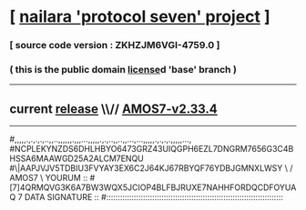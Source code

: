 
# [ [nailara 'protocol seven' project](http://nailara.network/) ]

### [ source code version : ZKHZJM6VGI-4759.0 ]

### ( this is the public domain [license](../license)d 'base' branch )
---
## current [release](https://github.com/nailara-technologies/protocol-7/releases) \\\\// [AMOS7-v2.33.4](https://github.com/nailara-technologies/protocol-7/releases/tag/AMOS7-v2.33.4)
---

#,,,,,.,.,.,.,..,,..,,,,,,.,,,...,,,,,.,.,..,,..,,...,...,,,,,.,.,.,.,,,,,...,
#NCPLEKYNZDS6DHLHBYO6473GRZ43UIQGPH6EZL7DNGRM7656G3C4BHSSA6MAAWGD25A2ALCM7ENQU
#\\\|AAPJVJV5TDBIU3FVYAY3EX6C2J64KJ67RBYQF76YDBJGMNXLWSY \ / AMOS7 \ YOURUM ::
#\[7]4QRMQVG3K6A7BW3WQX5JCIOP4BLFBJRUXE7NAHHFORDQCDFOYUAQ 7  DATA SIGNATURE ::
#:::::::::::::::::::::::::::::::::::::::::::::::::::::::::::::::::::::::::::::
